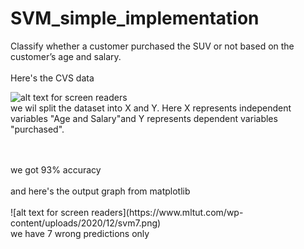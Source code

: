 # SVM_simple_implementation

Classify whether a customer purchased the SUV or not based on the customer’s age and salary.
<br/><br/>
Here's the CVS data<br/>

![alt text for screen readers](https://www.mltut.com/wp-content/uploads/2020/12/SVM-1.jpg)
<br/>
we wil split the dataset into X and Y. Here X represents independent variables "Age and Salary"and Y represents dependent variables "purchased".

<br/>
<br/>
we got 93% accuracy
<br/>
<br/>and here's the output graph from matplotlib
<br/><br/>
![alt text for screen readers](https://www.mltut.com/wp-content/uploads/2020/12/svm7.png)
<br/>
we have 7 wrong predictions only

